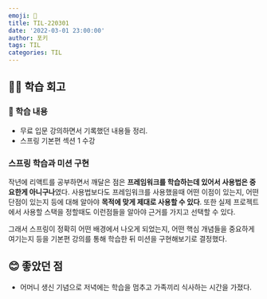 ```yaml
---
emoji: 📝
title: TIL-220301
date: '2022-03-01 23:00:00'
author: 포키
tags: TIL
categories: TIL
---
```


## 👨‍💻 학습 회고

### 📜 학습 내용

- 무료 입문 강의하면서 기록했던 내용들 정리.
- 스프링 기본편 섹션 1 수강

### 스프링 학습과 미션 구현

작년에 리액트를 공부하면서 깨달은 점은 **프레임워크를 학습하는데 있어서 사용법은 중요한게 아니구나**였다. 사용법보다도 프레임워크를 사용했을때 어떤 이점이 있는지, 어떤 단점이 있는지 등에 대해 알아야 **목적에 맞게 제대로 사용할 수 있다**. 또한 실제 프로젝트에서 사용할 스택을 정할때도 이런점들을 알아야 근거를 가지고 선택할 수 있다.

그래서 스프링이 정확히 어떤 배경에서 나오게 되었는지, 어떤 핵심 개념들을 중요하게 여기는지 등을 기본편 강의를 통해 학습한 뒤 미션을 구현해보기로 결정했다.

## 😊 좋았던 점

- 어머니 생신 기념으로 저녁에는 학습을 멈추고 가족끼리 식사하는 시간을 가졌다.
